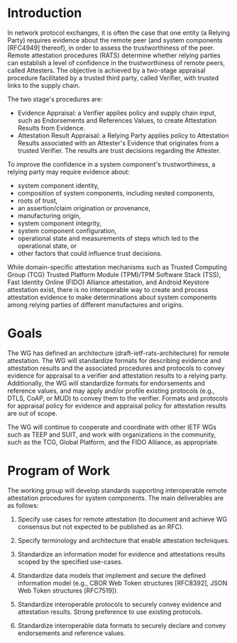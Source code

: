 Introduction
============

In network protocol exchanges, it is often the case that one entity (a Relying
Party) requires evidence about the remote peer (and system components [RFC4949]
thereof), in order to assess the trustworthiness of the peer.  Remote
attestation procedures (RATS) determine whether relying parties can establish a level of
confidence in the trustworthiness of remote peers, called Attesters. 
The objective is achieved by a two-stage appraisal procedure facilitated by a trusted third
party, called Verifier, with trusted links to the supply chain.

The two stage's procedures are:

* Evidence Appraisal: a Verifier applies policy and supply chain input, such as
Endorsements and References Values, to create Attestation Results from Evidence.
* Attestation Result Appraisal: a Relying Party applies policy to Attestation
Results associated with an Attester's Evidence that originates from a trusted Verifier.
The results are trust decisions regarding the Attester.

To improve the confidence in a system component's trustworthiness, a relying
party may require evidence about:
* system component identity,
* composition of system components, including nested components,
* roots of trust,
* an assertion/claim origination or provenance,
* manufacturing origin,
* system component integrity,
* system component configuration,
* operational state and measurements of steps which led to the operational state, or
* other factors that could influence trust decisions.

While domain-specific attestation mechanisms such as Trusted Computing Group
(TCG) Trusted Platform Module (TPM)/TPM Software Stack (TSS), Fast Identity
Online (FIDO) Alliance attestation, and Android Keystore attestation exist,
there is no interoperable way to create and process attestation evidence to
make determinations about system components among relying parties of different
manufactures and origins. 

Goals
=====

The WG has defined an architecture (draft-ietf-rats-architecture) for remote attestation.
The WG will standardize formats for describing evidence and attestation results
and the associated procedures and protocols to convey evidence for appraisal
to a verifier and attestation results to a relying party.
Additionally, the WG will standardize formats for endorsements and reference values,
and may apply and/or profile existing protocols (e.g., DTLS, CoAP, or MUD) to convey them
to the verifier. Formats and protocols for appraisal policy for evidence and appraisal
policy for attestation results are out of scope.

The WG will continue to cooperate and coordinate with other IETF WGs such as
TEEP and SUIT, and work with organizations in the community, such as the TCG,
Global Platform, and the FIDO Alliance, as appropriate.

Program of Work
===============

The working group will develop standards supporting interoperable remote
attestation procedures for system components. The main deliverables are as
follows:

1. Specify use cases for remote attestation (to document and achieve WG
consensus but not expected to be published as an RFC).

2. Specify terminology and architecture that enable attestation techniques.

3. Standardize an information model for evidence and attestations results scoped by the
specified use-cases.

4. Standardize data models that implement and secure the defined information
model (e.g., CBOR Web Token structures [RFC8392], JSON Web Token structures
[RFC7519]).

5. Standardize interoperable protocols to securely convey evidence and attestation results. Strong preference to use existing protocols.

6. Standardize interoperable data formats to securely declare and convey endorsements
and reference values.
